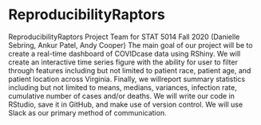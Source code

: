 # ReproducibilityRaptors
ReproducibilityRaptors Project Team for STAT 5014 Fall 2020 (Danielle Sebring, Ankur Patel, Andy Cooper)
The main goal of our project will be to create a real-time dashboard of COVIDcase data using RShiny. We will create an interactive time series figure with the ability for user to filter through features including but not limited to patient race, patient age, and patient location across Virginia. Finally, we willreport summary statistics including but not limited to means, medians, variances, infection rate, cumulative number of cases and/or deaths.
We will write our code in RStudio, save it in GitHub, and make use of version control. We will use Slack as our primary method of communication.